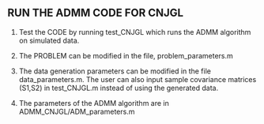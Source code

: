 ## RUN THE ADMM CODE FOR CNJGL

1. Test the CODE by running test_CNJGL which runs the ADMM algorithm on simulated data.

2. The PROBLEM can be modified in the file, problem_parameters.m

3. The data generation parameters can be modified in the file data_parameters.m. The user can also input sample covariance matrices (S1,S2) in test_CNJGL.m instead of using the generated data.

4. The parameters of the ADMM algorithm are in ADMM_CNJGL/ADM_parameters.m
